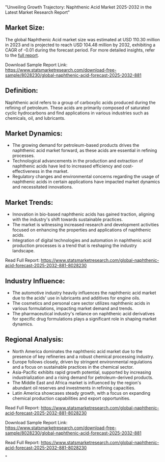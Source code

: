"Unveiling Growth Trajectory: Naphthenic Acid Market 2025-2032 in the Latest Market Research Report"

<h2>Market Size:</h2>
<p>The global Naphthenic Acid market size was estimated at USD 110.30 million in 2023 and is projected to reach USD 104.48 million by 2032, exhibiting a CAGR of -0.01 during the forecast period. For more detailed insights, refer to the <a href='https://www.statsmarketresearch.com/global-naphthenic-acid-forecast-2025-2032-881-8028230'>full report</a>.</p>
<p>Download Sample Report Link: <a href='https://www.statsmarketresearch.com/download-free-sample/8028230/global-naphthenic-acid-forecast-2025-2032-881'>https://www.statsmarketresearch.com/download-free-sample/8028230/global-naphthenic-acid-forecast-2025-2032-881</a></p>

<h2>Definition:</h2>
<p>Naphthenic acid refers to a group of carboxylic acids produced during the refining of petroleum. These acids are primarily composed of saturated cyclic hydrocarbons and find applications in various industries such as chemicals, oil, and lubricants.</p>

<h2>Market Dynamics:</h2>
<ul>
<li>The growing demand for petroleum-based products drives the naphthenic acid market forward, as these acids are essential in refining processes.</li>
<li>Technological advancements in the production and extraction of naphthenic acids have led to increased efficiency and cost-effectiveness in the market.</li>
<li>Regulatory changes and environmental concerns regarding the usage of naphthenic acids in certain applications have impacted market dynamics and necessitated innovations.</li>
</ul>

<h2>Market Trends:</h2>
<ul>
<li>Innovation in bio-based naphthenic acids has gained traction, aligning with the industry's shift towards sustainable practices.</li>
<li>The market is witnessing increased research and development activities focused on enhancing the properties and applications of naphthenic acids.</li>
<li>Integration of digital technologies and automation in naphthenic acid production processes is a trend that is reshaping the industry landscape.</li>
</ul>
<p>Read Full Report: <a href='https://www.statsmarketresearch.com/global-naphthenic-acid-forecast-2025-2032-881-8028230'>https://www.statsmarketresearch.com/global-naphthenic-acid-forecast-2025-2032-881-8028230</a></p>

<h2>Industry Influence:</h2>
<ul>
<li>The automotive industry heavily influences the naphthenic acid market due to the acids' use in lubricants and additives for engine oils.</li>
<li>The cosmetics and personal care sector utilizes naphthenic acids in various formulations, impacting market demand and trends.</li>
<li>The pharmaceutical industry's reliance on naphthenic acid derivatives for specific drug formulations plays a significant role in shaping market dynamics.</li>
</ul>

<h2>Regional Analysis:</h2>
<ul>
<li>North America dominates the naphthenic acid market due to the presence of key refineries and a robust chemical processing industry.
<li>Europe follows closely, driven by stringent environmental regulations and a focus on sustainable practices in the chemical sector.</li>
<li>Asia-Pacific exhibits rapid growth potential, supported by increasing industrialization and a rising demand for petroleum-derived products.</li>
<li>The Middle East and Africa market is influenced by the region's abundant oil reserves and investments in refining capacities.</li>
<li>Latin America showcases steady growth, with a focus on expanding chemical production capabilities and export opportunities.</li>
</ul>
<p>Read Full Report: <a href='https://www.statsmarketresearch.com/global-naphthenic-acid-forecast-2025-2032-881-8028230'>https://www.statsmarketresearch.com/global-naphthenic-acid-forecast-2025-2032-881-8028230</a></p>

<p>Download Sample Report Link: <a href='https://www.statsmarketresearch.com/download-free-sample/8028230/global-naphthenic-acid-forecast-2025-2032-881'>https://www.statsmarketresearch.com/download-free-sample/8028230/global-naphthenic-acid-forecast-2025-2032-881</a></p>
<p>Read Full Report: <a href='https://www.statsmarketresearch.com/global-naphthenic-acid-forecast-2025-2032-881-8028230'>https://www.statsmarketresearch.com/global-naphthenic-acid-forecast-2025-2032-881-8028230</a></p>"

